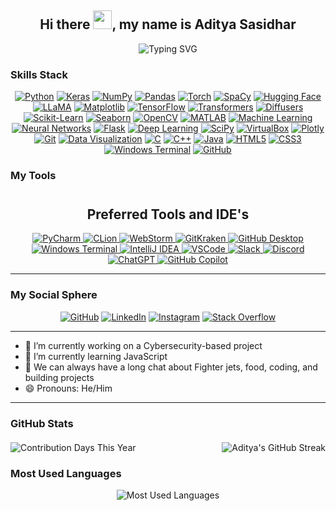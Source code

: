 <h2 align="center"> Hi there <img src="https://media.giphy.com/media/hvRJCLFzcasrR4ia7z/giphy.gif" width="30px">, my name is <strong>Aditya Sasidhar</strong> </h2>

<div align="center">
    <img src="https://readme-typing-svg.demolab.com?font=Fira+Code&weight=500&size=24&pause=1000&color=36BCF7&center=true&vCenter=true&width=700&lines=Cybersecurity+Enthusiast;Python+Fan+%F0%9F%90%8D;Passionate+about+ML;Aspiring+Full-Stack+Python+Dev;Not+a+big+fan+of+LeetCode+%F0%9F%98%82;Keras+and+TensorFlow+Practitioner;Data+Visualization+Advocate;C%2B%2B+Coder+at+Heart (that's+a+lie);Exploring+JavaScript+and+Web+Dev;Special+Thanks+to+ChatGPT;Turning+Ideas+into+Projects+%F0%9F%A7%A0" alt="Typing SVG">
</div>

### **Skills Stack**  

<div align="center">
    <a href="https://www.python.org/doc/" target="_blank"><img src="https://img.shields.io/badge/Python-4B8BBE?style=for-the-badge&logo=python&logoColor=white&labelColor=306998" alt="Python" /></a>
    <a href="https://keras.io/" target="_blank"><img src="https://img.shields.io/badge/Keras-FF4C4C?style=for-the-badge&logo=keras&logoColor=white&labelColor=DC3035" alt="Keras" /></a>
    <a href="https://numpy.org/doc/" target="_blank"><img src="https://img.shields.io/badge/NumPy-0071C1?style=for-the-badge&logo=numpy&logoColor=white&labelColor=013243" alt="NumPy" /></a>
    <a href="https://pandas.pydata.org/pandas-docs/stable/" target="_blank"><img src="https://img.shields.io/badge/Pandas-130654?style=for-the-badge&logo=pandas&logoColor=white&labelColor=150458" alt="Pandas" /></a>
    <a href="https://pytorch.org/" target="_blank"><img src="https://img.shields.io/badge/Torch-EE4C2C?style=for-the-badge&logo=pytorch&logoColor=white&labelColor=E34C26" alt="Torch" /></a>
    <a href="https://spacy.io/" target="_blank"><img src="https://img.shields.io/badge/SpaCy-09A3D5?style=for-the-badge&logo=spacy&logoColor=white&labelColor=0081A5" alt="SpaCy" /></a>
    <a href="https://huggingface.co/" target="_blank"><img src="https://img.shields.io/badge/Hugging%20Face-FCC72A?style=for-the-badge&logo=huggingface&logoColor=white&labelColor=F9A825" alt="Hugging Face" /></a>
    <a href="https://huggingface.co/llama" target="_blank"><img src="https://img.shields.io/badge/LLaMA-8E24AA?style=for-the-badge&logoColor=white&labelColor=6A1B9A" alt="LLaMA" /></a>
    <a href="https://matplotlib.org/stable/users/index.html" target="_blank"><img src="https://img.shields.io/badge/Matplotlib-4695EB?style=for-the-badge&labelColor=11557C" alt="Matplotlib" /></a>
    <a href="https://www.tensorflow.org/learn" target="_blank"><img src="https://img.shields.io/badge/TensorFlow-FF9900?style=for-the-badge&logo=tensorflow&logoColor=white&labelColor=E47900" alt="TensorFlow" /></a>
    <a href="https://huggingface.co/docs/transformers/" target="_blank"><img src="https://img.shields.io/badge/Transformers-FF5733?style=for-the-badge&logo=transformers&logoColor=white&labelColor=C70039" alt="Transformers" /></a>
    <a href="https://huggingface.co/docs/diffusers/" target="_blank"><img src="https://img.shields.io/badge/Diffusers-3A86FF?style=for-the-badge&logoColor=white&labelColor=1A73E8" alt="Diffusers" /></a>
    <a href="https://scikit-learn.org/stable/documentation.html" target="_blank"><img src="https://img.shields.io/badge/Scikit--Learn-F8A835?style=for-the-badge&logo=scikit-learn&logoColor=white&labelColor=F7931E" alt="Scikit-Learn" /></a>
    <a href="https://seaborn.pydata.org/" target="_blank"><img src="https://img.shields.io/badge/Seaborn-61A4B2?style=for-the-badge&labelColor=3776AB" alt="Seaborn" /></a>
    <a href="https://docs.opencv.org/master/" target="_blank"><img src="https://img.shields.io/badge/OpenCV-5C3EE8?style=for-the-badge&logo=opencv&logoColor=white&labelColor=273C75" alt="OpenCV" /></a>
    <a href="https://in.mathworks.com/help/matlab/" target="_blank"><img src="https://img.shields.io/badge/MATLAB-0099D4?style=for-the-badge&logo=mathworks&logoColor=white&labelColor=0076A8" alt="MATLAB" /></a>
    <a href="https://www.ibm.com/cloud/learn/machine-learning" target="_blank"><img src="https://img.shields.io/badge/Machine%20Learning-009688?style=for-the-badge&logo=machine-learning&labelColor=00695C" alt="Machine Learning" /></a>
    <a href="https://en.wikipedia.org/wiki/Artificial_neural_network" target="_blank"><img src="https://img.shields.io/badge/Neural%20Networks-E91E63?style=for-the-badge&labelColor=C2185B" alt="Neural Networks" /></a>
    <a href="https://flask.palletsprojects.com/" target="_blank"><img src="https://img.shields.io/badge/Flask-000000?style=for-the-badge&logo=flask&logoColor=white" alt="Flask" /></a>
    <a href="https://en.wikipedia.org/wiki/Deep_learning" target="_blank"><img src="https://img.shields.io/badge/Deep%20Learning-7E57C2?style=for-the-badge&labelColor=5E35B1" alt="Deep Learning" /></a>
    <a href="https://scipy.org/docs.html" target="_blank"><img src="https://img.shields.io/badge/SciPy-8CAAE6?style=for-the-badge&logo=scipy&logoColor=white&labelColor=0A4599" alt="SciPy" /></a>
    <a href="https://www.virtualbox.org/" target="_blank"><img src="https://img.shields.io/badge/VirtualBox-183A61?style=for-the-badge&logo=virtualbox&logoColor=white&labelColor=183A61" alt="VirtualBox" /></a>
    <a href="https://plotly.com/python/" target="_blank"><img src="https://img.shields.io/badge/Plotly-3F4F75?style=for-the-badge&logo=plotly&logoColor=white&labelColor=13D3F3" alt="Plotly" /></a>
    <a href="https://git-scm.com/doc" target="_blank"><img src="https://img.shields.io/badge/Git-F05032?style=for-the-badge&logo=git&logoColor=white&labelColor=E94E31" alt="Git" /></a>
    <a href="https://datavizproject.com/" target="_blank"><img src="https://img.shields.io/badge/Data%20Visualization-673AB7?style=for-the-badge&labelColor=512DA8" alt="Data Visualization" /></a>
    <a href="https://devdocs.io/c/" target="_blank"><img src="https://img.shields.io/badge/C-1666A2?style=for-the-badge&logo=c&logoColor=white&labelColor=A8B9CC" alt="C" /></a>
    <a href="https://cplusplus.com/doc/tutorial/" target="_blank"><img src="https://img.shields.io/badge/C%2B%2B-004482?style=for-the-badge&logo=c%2B%2B&logoColor=white&labelColor=00599C" alt="C++" /></a>
    <a href="https://docs.oracle.com/en/java/" target="_blank"><img src="https://img.shields.io/badge/Java-F89820?style=for-the-badge&logo=java&logoColor=white&labelColor=007396" alt="Java" /></a>
    <a href="https://developer.mozilla.org/docs/Web/HTML" target="_blank"><img src="https://img.shields.io/badge/HTML5-FF5722?style=for-the-badge&logo=html5&logoColor=white&labelColor=E34F26" alt="HTML5" /></a>
    <a href="https://developer.mozilla.org/docs/Web/CSS" target="_blank"><img src="https://img.shields.io/badge/CSS3-1572B6?style=for-the-badge&logo=css3&logoColor=white&labelColor=00578A" alt="CSS3" /></a>
    <a href="https://learn.microsoft.com/en-us/windows/terminal/" target="_blank"><img src="https://img.shields.io/badge/Windows%20Terminal-4D4D4D?style=for-the-badge&logo=windows-terminal&logoColor=white&labelColor=0078D7" alt="Windows Terminal" /></a>
    <a href="https://docs.github.com/en" target="_blank"><img src="https://img.shields.io/badge/GitHub-181717?style=for-the-badge&logo=github&logoColor=white" alt="GitHub" /></a>
</div>

### **My Tools**
<div align="center" style="margin-top: 40px;">
    <!-- IDEs Section -->
<h2> Preferred Tools and IDE's</h2>
    <a href="https://www.jetbrains.com/pycharm/" target="_blank">
        <img src="https://img.shields.io/badge/PyCharm-4CAF50?style=for-the-badge&logo=pycharm&logoColor=white&labelColor=2F855A" alt="PyCharm" />
    </a>
    <a href="https://www.jetbrains.com/clion/" target="_blank">
        <img src="https://img.shields.io/badge/CLion-3EAFD7?style=for-the-badge&logo=clion&logoColor=white&labelColor=0A5F78" alt="CLion" />
    </a>
    <a href="https://www.jetbrains.com/webstorm/" target="_blank">
        <img src="https://img.shields.io/badge/WebStorm-21A9E1?style=for-the-badge&logo=webstorm&logoColor=white&labelColor=0A84FF" alt="WebStorm" />
    </a>
    <a href="https://www.gitkraken.com/" target="_blank">
        <img src="https://img.shields.io/badge/GitKraken-179287?style=for-the-badge&logo=gitkraken&logoColor=white&labelColor=00494D" alt="GitKraken" />
    </a>
    <a href="https://desktop.github.com/" target="_blank">
        <img src="https://img.shields.io/badge/GitHub%20Desktop-24292E?style=for-the-badge&logo=github&logoColor=white&labelColor=181717" alt="GitHub Desktop" />
    </a>
    <a href="https://learn.microsoft.com/en-us/windows/terminal/" target="_blank">
        <img src="https://img.shields.io/badge/Windows%20Terminal-4D4D4D?style=for-the-badge&logo=windows-terminal&logoColor=white&labelColor=0078D7" alt="Windows Terminal" />
    </a>
    <a href="https://www.jetbrains.com/idea/" target="_blank">
        <img src="https://img.shields.io/badge/IntelliJ%20IDEA-000000?style=for-the-badge&logo=intellijidea&logoColor=white&labelColor=0A84FF" alt="IntelliJ IDEA" />
    </a>
    <a href="https://code.visualstudio.com/" target="_blank">
        <img src="https://img.shields.io/badge/VSCode-007ACC?style=for-the-badge&logo=visualstudiocode&logoColor=white&labelColor=1E1E1E" alt="VSCode" />
    </a>
    <a href="https://slack.com/" target="_blank">
        <img src="https://img.shields.io/badge/Slack-4A154B?style=for-the-badge&logo=slack&logoColor=white&labelColor=611F69" alt="Slack" />
    </a>
    <a href="https://discord.com/" target="_blank">
        <img src="https://img.shields.io/badge/Discord-5865F2?style=for-the-badge&logo=discord&logoColor=white&labelColor=404EED" alt="Discord" />
    </a>
    <a href="https://openai.com/chatgpt" target="_blank">
        <img src="https://img.shields.io/badge/ChatGPT-10A37F?style=for-the-badge&logo=openai&logoColor=white&labelColor=007B65" alt="ChatGPT" />
    </a>
    <a href="https://github.com/features/copilot" target="_blank">
        <img src="https://img.shields.io/badge/GitHub%20Copilot-3DDC84?style=for-the-badge&logo=github&logoColor=white&labelColor=24292E" alt="GitHub Copilot" />
    </a>
</div>

---

### **My Social Sphere**

<div align="center">
    <a href="https://github.com/adityasasidhar"><img src="https://img.shields.io/badge/GitHub-171515?style=for-the-badge&logo=github&logoColor=white&labelColor=333333" alt="GitHub" /></a>
    <a href="https://www.linkedin.com/in/aditya-sasidhar-2399bb27a/"><img src="https://img.shields.io/badge/LinkedIn-0077B5?style=for-the-badge&logo=linkedin&logoColor=white&labelColor=005582" alt="LinkedIn" /></a>
    <a href="https://www.instagram.com/aditya_sasidhar/"><img src="https://img.shields.io/badge/Instagram-F56040?style=for-the-badge&logo=instagram&logoColor=white&labelColor=E4405F" alt="Instagram" /></a>
    <a href="https://stackoverflow.com/users/27242689"><img src="https://img.shields.io/badge/Stack%20Overflow-FF9900?style=for-the-badge&logo=stackoverflow&logoColor=white&labelColor=F48024" alt="Stack Overflow" /></a>
</div>

---


- 🔭 I’m currently working on a Cybersecurity-based project  
- 🌱 I’m currently learning JavaScript  
- 💬 We can always have a long chat about Fighter jets, food, coding, and building projects
- 😄 Pronouns: He/Him  


---
### **GitHub Stats**

<div style="display: flex; justify-content: space-between; align-items: center; margin-top: 20px;">
    <!-- GitHub Stats on the Left -->
    <div style="flex: 1; text-align: left;">
        <img src="https://github-readme-stats.vercel.app/api?username=adityasasidhar&show_icons=true&count_private=true&theme=radical&hide_border=true" alt="Contribution Days This Year" />
    </div>
    <div style="flex: 1; text-align: right;">
        <img src="https://github-readme-streak-stats.herokuapp.com/?user=adityasasidhar&theme=radical" alt="Aditya's GitHub Streak" />
    </div>
</div>



### **Most Used Languages**

<div align="center">
    <img src="https://github-readme-stats.vercel.app/api/top-langs/?username=adityasasidhar&layout=compact&theme=radical&hide_border=true" alt="Most Used Languages" />
</div>



